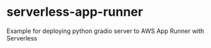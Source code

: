 # serverless-app-runner
Example for deploying python gradio server to AWS App Runner with Serverless
